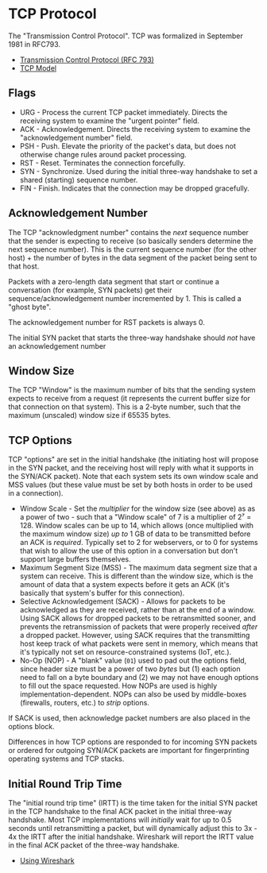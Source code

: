 # TCP Protocol

The "Transmission Control Protocol". TCP was formalized in September 1981 in RFC793.

* [Transmission Control Protocol (RFC 793)](https://datatracker.ietf.org/doc/html/rfc793.html)
* [TCP Model](./TCP%20Model.md)

## Flags

* URG - Process the current TCP packet immediately. Directs the receiving system to examine the "urgent pointer" field.
* ACK - Acknowledgement. Directs the receiving system to examine the "acknowledgement number" field.
* PSH - Push. Elevate the priority of the packet's data, but does not otherwise change rules around packet processing.
* RST - Reset. Terminates the connection forcefully.
* SYN - Synchronize. Used during the initial three-way handshake to set a shared (starting) sequence number.
* FIN - Finish. Indicates that the connection may be dropped gracefully.

## Acknowledgement Number

The TCP "acknowledgment number" contains the *next* sequence number that the sender is expecting to receive (so basically senders determine the next sequence number). This is the current sequence number (for the other host) + the number of bytes in the data segment of the packet being sent to that host.

Packets with a zero-length data segment that start or continue a conversation (for example, SYN packets) get their sequence/acknowledgement number incremented by 1. This is called a "ghost byte".

The acknowledgement number for RST packets is always 0.

The initial SYN packet that starts the three-way handshake should *not* have an acknowledgement number

## Window Size

The TCP "Window" is the maximum number of bits that the sending system expects to receive from a request (it represents the current buffer size for that connection on that system). This is a 2-byte number, such that the maximum (unscaled) window size if 65535 bytes.

## TCP Options

TCP "options" are set in the initial handshake (the initiating host will propose in the SYN packet, and the receiving host will reply with what it supports in the SYN/ACK packet). Note that each system sets its own window scale and MSS values (but these value must be set by both hosts in order to be used in a connection).

* Window Scale - Set the *multiplier* for the window size (see above) as as a power of two - such that a "Window scale" of 7 is a multiplier of 2⁷ = 128. Window scales can be up to 14, which allows (once multiplied with the maximum window size) *up to* 1 GB of data to be transmitted before an ACK is *required*. Typically set to 2 for webservers, or to 0 for systems that wish to allow the use of this option in a conversation but don't support large buffers themselves.
* Maximum Segment Size (MSS) - The maximum data segment size that a system can receive. This is different than the window size, which is the amount of data that a system expects before it gets an ACK (it's basically that system's buffer for this connection).
* Selective Acknowledgement (SACK) - Allows for packets to be acknowledged as they are received, rather than at the end of a window. Using SACK allows for dropped packets to be retransmitted sooner, and prevents the retransmission of packets that were properly received *after* a dropped packet. However, using SACK requires that the transmitting host keep track of what packets were sent in memory, which means that it's typically not set on resource-constrained systems (IoT, etc.).
* No-Op (NOP) - A "blank" value (`01`) used to pad out the options field, since header size must be a power of two *bytes* but (1) each option need to fall on a byte boundary and (2) we may not have enough options to fill out the space requested. How NOPs are used is highly implementation-dependent. NOPs can also be used by middle-boxes (firewalls, routers, etc.) to *strip* options.

If SACK is used, then acknowledge packet numbers are also placed in the options block.

Differences in how TCP options are responded to for incoming SYN packets or ordered for outgoing SYN/ACK packets are important for fingerprinting operating systems and TCP stacks.

## Initial Round Trip Time

The "initial round trip time" (IRTT) is the time taken for the initial SYN packet in the TCP handshake to the final ACK packet in the initial three-way handshake. Most TCP implementations will *initially* wait for up to 0.5 seconds until retransmitting a packet, but will dynamically adjust this to 3x - 4x the IRTT after the initial handshake. Wireshark will report the IRTT value in the final ACK packet of the three-way handshake.

* [Using Wireshark](./Using%20Wireshark.md)
